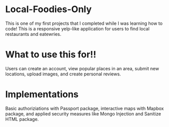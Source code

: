 # Local-Foodies-Only

This is one of my first projects that I completed while I was learning how to code! 
This is a responsive yelp-like application for users to find local restaurants and eatewries. 

# What to use this for!!

Users can create an account, view popular places in an area, submit new locations, upload images, and create personal reviews.

# Implementations

Basic authoriziations with Passport package, interactive maps with Mapbox package, and applied security measures like
Mongo Injection and Sanitize HTML package. 
